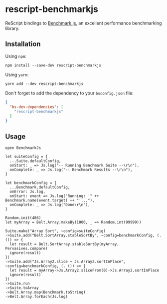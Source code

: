 # rescript-benchmarkjs
ReScript bindings to [Benchmark.js](https://github.com/bestiejs/benchmark.js/), an excellent performance benchmarking library.

## Installation

Using `npm`:
```shell
npm install --save-dev rescript-benchmarkjs
```

Using `yarn`:
```shell
yarn add --dev rescript-benchmarkjs
```

Don't forget to add the dependency to your `bsconfig.json` file:
```json
{
  "bs-dev-dependencies": [
    "rescript-benchmarkjs"
  ]
}
```

## Usage

```rescript
open BenchmarkJs

let suiteConfig = {
  ...Suite.defaultConfig,
  onStart: _ => Js.log("-- Running Benchmark Suite --\r\n"),
  onComplete: _ => Js.log("-- Benchmark Results --\r\n"),
}

let benchmarkConfig = {
  ...Benchmark.defaultConfig,
  onError: Js.log,
  onStart: event => Js.log("Running: '" ++ Benchmark.name(event.target) ++ "'..."),
  onComplete: _ => Js.log("Done\r\n"),
}

Random.init(486)
let myArray = Belt.Array.makeBy(1000, _ => Random.int(99999))

Suite.make("Array Sort", ~config=suiteConfig)
->Suite.add("Belt.SortArray.stableSortBy", ~config=benchmarkConfig, (. ()) => {
  let result = Belt.SortArray.stableSortBy(myArray, Pervasives.compare)
  ignore(result)
})
->Suite.add("Js.Array2.slice + Js.Array2.sortInPlace", ~config=benchmarkConfig, (. ()) => {
  let result = myArray->Js.Array2.sliceFrom(0)->Js.Array2.sortInPlace
  ignore(result)
})
->Suite.run
->Suite.toArray
->Belt.Array.map(Benchmark.toString)
->Belt.Array.forEach(Js.log)
```
